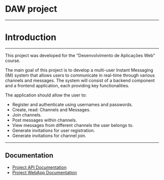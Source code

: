 # DAW project
---

# Introduction

---

This project was developed for the "Desenvolvimento de Aplicações Web" course.

The main goal of this project is to develop a multi-user Instant Messaging (IM) system that allows users to communicate in real-time through various channels and messages. The system will consist of a backend component and a frontend application, each providing key functionalities.

The application should allow the user to:
- Register and authenticate using usernames and passwords.
- Create, read: Channels and Messages.
- Join channels.
- Post messages within channels.
- View messages from different channels the user belongs to.
- Generate invitations for user registration.
- Generate invitations for channel join.

---

## Documentation

- [Project API Documentation](docs/api/README.md)
- [Project WebApp Documentation](docs/webApp/README.md)